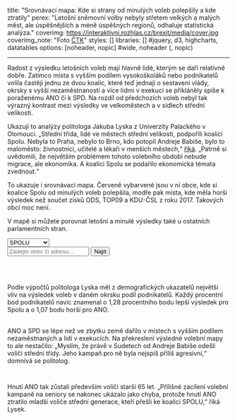title: "Srovnávací mapa: Kde si strany od minulých voleb polepšily a kde ztratily"
perex: "Letošní sněmovní volby nebyly střetem velkých a malých měst, ale úspěšnějších a méně úspěšných regionů, odhaluje statistická analýza."
coverimg: https://interaktivni.rozhlas.cz/brexit/media/cover.jpg
coverimg_note: "Foto <a href='https://ctk.cz'>ČTK</a>"
styles: []
libraries: [] #jquery, d3, highcharts, datatables
options: [noheader, nopic] #wide, noheader (, nopic)

---

Radost z výsledku letošních voleb mají hlavně lidé, kterým se daří relativně dobře. Zatímco místa s vyšším podílem vysokoškoláků nebo podnikatelů volila častěji jednu ze dvou koalic, které teď jednají o sestavení vlády, okrsky s vyšší nezaměstnaností a více lidmi v exekuci se přikláněly spíše k poraženému ANO či k SPD. Na rozdíl od předchozích voleb nebyl tak výrazný kontrast mezi výsledky ve velkoměstech a v sídlech střední velikosti.

Ukazují to analýzy politologa Jakuba Lyska z Univerzity Palackého v Olomouci. „Střední třída, lidé ve městech střední velikosti, podpořili koalici Spolu. Nebyla to Praha, nebylo to Brno, kdo potopil Andreje Babiše, bylo to maloměsto: živnostníci, učitelé a lékaři v menších městech,“ [říká](https://www.irozhlas.cz/volby/snemovni-volby-2021-vysledky-voleb-volebni-ucast-mapa-datova-zurnalistika_2110111437_nkr). „Patrně si uvědomili, že největším problémem tohoto volebního období nebude migrace, ale ekonomika. A koalici Spolu se podařilo ekonomická témata zvednout.“

To ukazuje i srovnávací mapa. Červeně vybarvené jsou v ní obce, kde si koalice Spolu od minulých voleb polepšila, modře pak místa, kde měla horší výsledek než součet zisků ODS, TOP09 a KDU-ČSL z roku 2017. Takových obcí moc není.

V mapě si můžete porovnat letošní a minulé výsledky také u ostatních parlamentních stran.

<link rel="stylesheet" href="https://cdnjs.cloudflare.com/ajax/libs/leaflet/1.7.1/leaflet.css">
<link rel="stylesheet" href="https://data.irozhlas.cz/psp21-srovnani/styl.css">

<select name="topic" id="topic">
    <option value="spolu">SPOLU</option>
    <option value="ano">ANO</option>
    <option value="pirstan">Piráti+STAN</option>
    <option value="spd">SPD</option>
    <option value="cssd">ČSSD</option>
    <option value="ksc">KSČM</option>
    <option value="ucast">Účast</option>
</select>

<form action="?" id='geocoder'>
    <div class="inputs">
        <input type="text" id="inp-geocode" placeholder="Zadejte obec či adresu...">
        <input type="submit" id="inp-btn" value="Najít">
    </div>
</form>
<br>
<wide><div id='obce_rozdily_mapa'></div></wide>
</br>
<script src="https://cdnjs.cloudflare.com/ajax/libs/leaflet/1.7.1/leaflet.js"></script>
<script src="https://cdnjs.cloudflare.com/ajax/libs/topojson/3.0.2/topojson.min.js"></script>
<script src="https://data.irozhlas.cz/psp21-srovnani/js/script.js"></script>

Podle výpočtů politologa Lyska měl z demografických ukazatelů největší vliv na výsledek voleb v daném okrsku podíl podnikatelů. Každý procentní bod podnikatelů navíc znamenal o 1,28 procentního bodu lepší výsledek pro Spolu a o 1,07 bodu horší pro ANO.

<wide><div style="display:flex;flex-wrap:wrap"><div class="graf" id="ano"></div><div class="graf" id="spolu"></div><div class="graf" id="stan"></div><div class="graf" id="spd"></div></wide>
<br>
ANO a SPD se lépe než ve zbytku země dařilo v místech s vyšším podílem nezaměstnaných a lidí v exekucích. Na překreslení výsledné volební mapy to ale nestačilo: „Myslím, že právě v Sudetech od Andreje Babiše odešli voliči střední třídy. Jeho kampaň pro ně byla nejspíš příliš agresivní,“ domnívá se politolog.

Hnutí ANO tak zůstali především voliči starší 65 let. „Přílišné zacílení volební kampaně na seniory se nakonec ukázalo jako chyba, protože hnutí ANO ztratilo mladší voliče střední generace, kteří přešli ke koalici SPOLU,“ říká Lysek.
